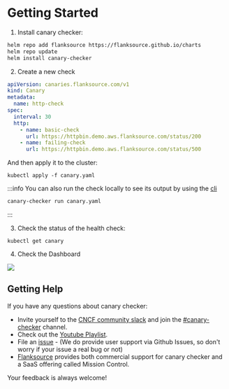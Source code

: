 # Getting Started

1. Install canary checker:

  ```bash
  helm repo add flanksource https://flanksource.github.io/charts
  helm repo update
  helm install canary-checker
  ```

2. Create a new check

  ```yaml title="canary.yaml"
  apiVersion: canaries.flanksource.com/v1
  kind: Canary
  metadata:
    name: http-check
  spec:
    interval: 30
    http:
      - name: basic-check
        url: https://httpbin.demo.aws.flanksource.com/status/200
      - name: failing-check
        url: https://httpbin.demo.aws.flanksource.com/status/500
  ```

  And then apply it to the cluster:

  ```shell
  kubectl apply -f canary.yaml
  ```

  :::info
  You can also run the check locally to see its output by using the [cli](./cli)

  ```bash
  canary-checker run canary.yaml
  ```

  <Asciinema id="594517" width="850px"/>
  :::

3. Check the status of the health check:

  ```shell
  kubectl get canary
  ```

  <Asciinema id="tXluDS5sH68gVdko4qctIZEC1"/>

4. Check the Dashboard

![](./images/http-checks.png)

## Getting Help

If you have any questions about canary checker:

* Invite yourself to the [CNCF community slack](https://slack.cncf.io/) and join the [#canary-checker](https://cloud-native.slack.com/messages/canary-checker/) channel.
* Check out the [Youtube Playlist](https://www.youtube.com/playlist?list=PLz4F_KggvA58D6krlw433TNr8qMbu1aIU).
* File an [issue](https://github.com/flanksource/canary-checker/issues/new) - (We do provide user support via Github Issues, so don't worry  if your issue a real bug or not)
* [Flanksource](https://www.flanksource.com) provides both commercial support for canary checker and a SaaS offering called Mission Control.

Your feedback is always welcome!
